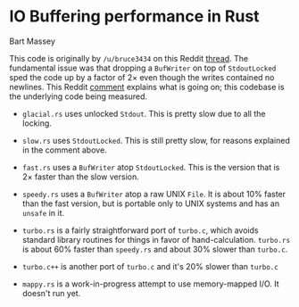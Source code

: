 # IO Buffering performance in Rust
Bart Massey

This code is originally by `/u/bruce3434` on this Reddit
[thread](https://www.reddit.com/r/rust/comments/dogxk8/why_does_buffering_the_already_buffered_stdout/). The
fundamental issue was that dropping a `BufWriter` on top of
`StdoutLocked` sped the code up by a factor of 2× even
though the writes contained no newlines. This Reddit
[comment](https://www.reddit.com/r/rust/comments/dogxk8/why_does_buffering_the_already_buffered_stdout/f5oxnlg?utm_source=share&utm_medium=web2x)
explains what is going on; this codebase is the underlying
code being measured.

* `glacial.rs` uses unlocked `Stdout`. This is pretty slow
  due to all the locking.

* `slow.rs` uses `StdoutLocked`. This is still pretty slow,
  for reasons explained in the comment above.

* `fast.rs` uses a `BufWriter` atop `StdoutLocked`. This is
  the version that is 2× faster than the slow version.

* `speedy.rs` uses a `BufWriter` atop a raw UNIX `File`. It
  is about 10% faster than the fast version, but is portable
  only to UNIX systems and has an `unsafe` in it.

* `turbo.rs` is a fairly straightforward port of `turbo.c`,
  which avoids standard library routines for things in favor
  of hand-calculation. `turbo.rs` is about 60% faster than
  `speedy.rs` and about 30% slower than `turbo.c`.
  
* `turbo.c++` is another port of `turbo.c` and it's 20% 
  slower than `turbo.c`

* `mappy.rs` is a work-in-progress attempt to use
  memory-mapped I/O. It doesn't run yet.
